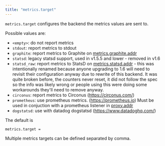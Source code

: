 ```yaml
---
title: "metrics.target"
---
```


`metrics.target` configures the backend the metrics values are sent to.

Possible values are:

* `<empty>`:  do not report metrics
* `stdout`:   report metrics to stdout
* `graphite`: report metrics to Graphite on [metrics.graphite.addr](/ref/metrics.graphite.addr/)
* `statsd`: legacy statsd support, used in v1.5.5 and lower - removed in v1.6
* `statsd_raw`: report metrics to StatsD on [metrics.statsd.addr](/ref/metrics.statsd.addr/) - this was 
  intentionally renamed because anyone upgrading to 1.6 will need to revisit their configuration anyway due to 
  rewrite of this backend.  It was quite broken before, the counters never reset, it did not follow the spec so the info was 
  likely wrong or people using this were doing some workarounds they'll need to remove anyway.
* `circonus`: report metrics to Circonus (https://circonus.com/)
* `prometheus`: use prometheus metrics. (https://prometheus.io)  Must be used in conjuction with a prometheus 
  listener in [proxy.addr](/ref/proxy.addr/)
* `dogstatsd`: use with datadog dogstatsd (https://www.datadoghq.com/)

The default is

	metrics.target =

Multiple metrics targets can be defined separated by comma.
